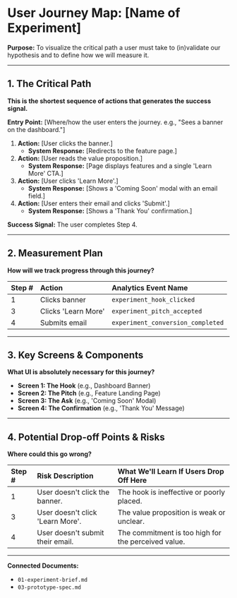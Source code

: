 # User Journey Map: [Name of Experiment]

**Purpose:** To visualize the critical path a user must take to (in)validate our hypothesis and to define how we will measure it.

---

## 1. The Critical Path

**This is the shortest sequence of actions that generates the success signal.**

**Entry Point:** [Where/how the user enters the journey. e.g., "Sees a banner on the dashboard."]

1. **Action:** [User clicks the banner.]
   * **System Response:** [Redirects to the feature page.]
2. **Action:** [User reads the value proposition.]
   * **System Response:** [Page displays features and a single 'Learn More' CTA.]
3. **Action:** [User clicks 'Learn More'.]
   * **System Response:** [Shows a 'Coming Soon' modal with an email field.]
4. **Action:** [User enters their email and clicks 'Submit'.]
   * **System Response:** [Shows a 'Thank You' confirmation.]

**Success Signal:** The user completes Step 4.

---

## 2. Measurement Plan

**How will we track progress through this journey?**

| Step # | Action | Analytics Event Name |
| :--- | :--- | :--- |
| 1 | Clicks banner | `experiment_hook_clicked` |
| 3 | Clicks 'Learn More' | `experiment_pitch_accepted` |
| 4 | Submits email | `experiment_conversion_completed` |

---

## 3. Key Screens & Components

**What UI is absolutely necessary for this journey?**

* **Screen 1: The Hook** (e.g., Dashboard Banner)
* **Screen 2: The Pitch** (e.g., Feature Landing Page)
* **Screen 3: The Ask** (e.g., 'Coming Soon' Modal)
* **Screen 4: The Confirmation** (e.g., 'Thank You' Message)

---

## 4. Potential Drop-off Points & Risks

**Where could this go wrong?**

| Step # | Risk Description | What We'll Learn If Users Drop Off Here |
| :--- | :--- | :--- |
| 1 | User doesn't click the banner. | The hook is ineffective or poorly placed. |
| 3 | User doesn't click 'Learn More'. | The value proposition is weak or unclear. |
| 4 | User doesn't submit their email. | The commitment is too high for the perceived value. |

---

**Connected Documents:**
- `01-experiment-brief.md`
- `03-prototype-spec.md`